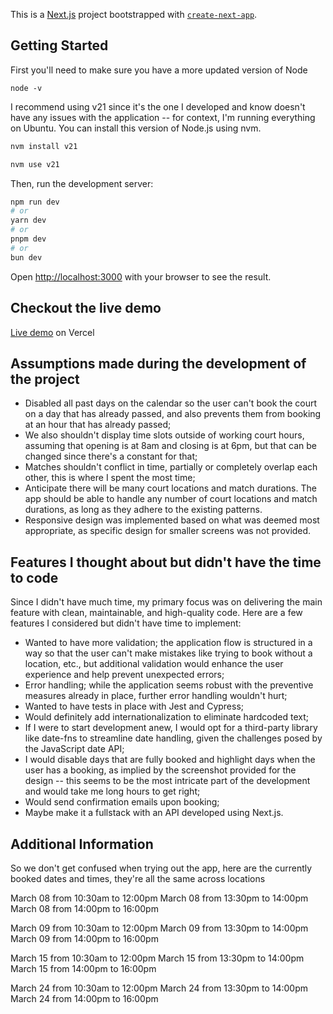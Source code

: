 This is a [Next.js](https://nextjs.org/) project bootstrapped with [`create-next-app`](https://github.com/vercel/next.js/tree/canary/packages/create-next-app).

## Getting Started
First you'll need to make sure you have a more updated version of Node

``node -v``

I recommend using v21 since it's the one I developed and know doesn't have any issues with the application -- for context, I'm running everything on Ubuntu. You can install this version of Node.js using nvm.

```bash
nvm install v21

nvm use v21
```

Then, run the development server:

```bash
npm run dev
# or
yarn dev
# or
pnpm dev
# or
bun dev
```

Open [http://localhost:3000](http://localhost:3000) with your browser to see the result.

## Checkout the live demo
[Live demo](https://tennis-court-booking-two.vercel.app/) on Vercel

## Assumptions made during the development of the project

- Disabled all past days on the calendar so the user can't book the court on a day that has already passed, and also prevents them from booking at an hour that has already passed;
- We also shouldn't display time slots outside of working court hours, assuming that opening is at 8am and closing is at 6pm, but that can be changed since there's a constant for that;
- Matches shouldn't conflict in time, partially or completely overlap each other, this is where I spent the most time;
- Anticipate there will be many court locations and match durations. The app should be able to handle any number of court locations and match durations, as long as they adhere to the existing patterns.
- Responsive design was implemented based on what was deemed most appropriate, as specific design for smaller screens was not provided.

## Features I thought about but didn't have the time to code
Since I didn't have much time, my primary focus was on delivering the main feature with clean, maintainable, and high-quality code. Here are a few features I considered but didn't have time to implement:

- Wanted to have more validation; the application flow is structured in a way so that the user can't make mistakes like trying to book without a location, etc., but additional validation would enhance the user experience and help prevent unexpected errors;
- Error handling; while the application seems robust with the preventive measures already in place, further error handling wouldn't hurt;
- Wanted to have tests in place with Jest and Cypress;
- Would definitely add internationalization to eliminate hardcoded text;
- If I were to start development anew, I would opt for a third-party library like date-fns to streamline date handling, given the challenges posed by the JavaScript date API;
- I would disable days that are fully booked and highlight days when the user has a booking, as implied by the screenshot provided for the design -- this seems to be the most intricate part of the development and would take me long hours to get right;
- Would send confirmation emails upon booking;
- Maybe make it a fullstack with an API developed using Next.js.

## Additional Information
So we don't get confused when trying out the app, here are the currently booked dates and times, they're all the same across locations

March 08 from 10:30am to 12:00pm
March 08 from 13:30pm to 14:00pm
March 08 from 14:00pm to 16:00pm

March 09 from 10:30am to 12:00pm
March 09 from 13:30pm to 14:00pm
March 09 from 14:00pm to 16:00pm

March 15 from 10:30am to 12:00pm
March 15 from 13:30pm to 14:00pm
March 15 from 14:00pm to 16:00pm

March 24 from 10:30am to 12:00pm
March 24 from 13:30pm to 14:00pm
March 24 from 14:00pm to 16:00pm
